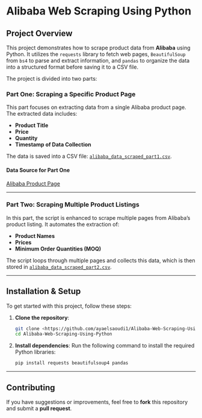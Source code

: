 # **Alibaba Web Scraping Using Python**

## **Project Overview**

This project demonstrates how to scrape product data from **Alibaba** using Python. It utilizes the `requests` library to fetch web pages, `BeautifulSoup` from `bs4` to parse and extract information, and `pandas` to organize the data into a structured format before saving it to a CSV file.

The project is divided into two parts:

### **Part One: Scraping a Specific Product Page**
This part focuses on extracting data from a single Alibaba product page. The extracted data includes:
- **Product Title**
- **Price**
- **Quantity**
- **Timestamp of Data Collection**

The data is saved into a CSV file: [`alibaba_data_scraped_part1.csv`](https://github.com/ayaelsaoudi1/Alibaba-Web-Scraping-Using-Python/blob/main/alibaba_data_scraped_part1.csv).

#### **Data Source for Part One**
[Alibaba Product Page](https://www.alibaba.com/product-detail/MereSports-Men-s-100-Merino-Wool_1601352569953.html?spm=a2700.galleryofferlist.p_offer.d_image.f0d313a0eX1fnF&s=p)

---

### **Part Two: Scraping Multiple Product Listings**
In this part, the script is enhanced to scrape multiple pages from Alibaba’s product listing. It automates the extraction of:
- **Product Names**
- **Prices**
- **Minimum Order Quantities (MOQ)**

The script loops through multiple pages and collects this data, which is then stored in [`alibaba_data_scraped_part2.csv`](https://github.com/ayaelsaoudi1/Alibaba-Web-Scraping-Using-Python/blob/main/alibaba_data_scraped_part2.csv).

---

## **Installation & Setup**

To get started with this project, follow these steps:

1. **Clone the repository**:
   ```bash
   git clone <https://github.com/ayaelsaoudi1/Alibaba-Web-Scraping-Using-Python.git>
   cd Alibaba-Web-Scraping-Using-Python
   ```

2. **Install dependencies**:
   Run the following command to install the required Python libraries:
   ```bash
   pip install requests beautifulsoup4 pandas
   ```
---

## **Contributing**
If you have suggestions or improvements, feel free to **fork** this repository and submit a **pull request**.


